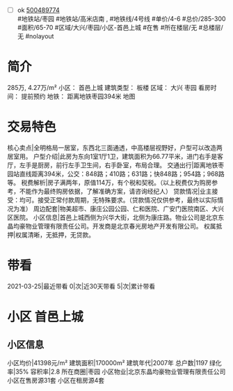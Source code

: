 - [ ] ok [500489774](https://bj.5i5j.com/ershoufang/500489774.html)  
 #地铁站/枣园 #地铁站/高米店南 ,  #地铁线/4号线
#单价/4-6 #总价/285-300 #面积/65-70   #区域/大兴/枣园/小区-首邑上城 #在售 #所在楼层/无 #总楼层/无 #nolayout 
# 简介 
 285万,  4.27万/m² 
小区： 首邑上城
建筑类型： 板楼
区域： 大兴 枣园
看房时间： 提前预约
地铁： 距离地铁枣园394米 地图
# 交易特色 
 核心卖点|全明格局一居室，东西北三面通透，中高楼层视野好，户型可以改造两居室用。
户型介绍|此房为东向1室1厅1卫，建筑面积为66.77平米，进门右手是客厅，左手是厨房，前行左手卫生间，右手卧室，布局合理。
交通出行|距离地铁枣园站直线距离394米，公交：848路；410路；631路；快848路；954路；968路等。
税费解析|房子满两年，原值114万，有个税和契税。（以上税费仅为购房参考，不能作为最终购房依据，了解准确方案，请咨询经纪人）
贷款情况|业主接受：均可。接受正常付款周期，无特殊要求。（贷款情况仅供参考，最终以实际情况为准）
周边配套|物美超市、康庄公园公园、仁和医院、广安门医院南区、大兴区医院。
小区信息|首邑上城西侧为兴华大街，北侧为康庄路。物业公司是北京东晶均豪物业管理有限责任公司。开发商是北京春光房地产开发有限公司。
权属抵押|权属清晰，无抵押，无贷款。
# 带看 
 2021-03-25|最近带看	 0|次|近30天带看	 5|次|累计带看
# 小区 首邑上城
## 小区信息 
 小区均价|41398元/m²
建筑面积|170000m²
建筑年代|2007年
总户数|1197
绿化率|35%
容积率|2.8
所在商圈|枣园
小区物业|北京东晶均豪物业管理有限责任公司
小区在售房源31套
小区在租房源4套
